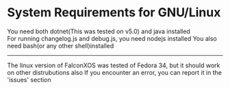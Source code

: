 # System Requirements for GNU/Linux

You need both dotnet(This was tested on v5.0) and java installed
<br>
For running changelog.js and debug.js, you need nodejs installed
You also need bash(or any other shell)installed

---------------------------------------------------------------------------------

The linux version of FalconXOS was tested of Fedora 34, but it should work on other distrubutions also
If you encounter an error, you can report it in the 'issues' section
